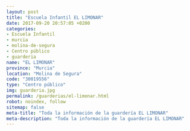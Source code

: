 ```yaml
---
layout: post
title: "Escuela Infantil EL LIMONAR"
date: 2017-09-20 20:57:05 +0200
categories:
- Escuela Infantil
- murcia
- molina-de-segura
- Centro público
- guarderia
name: "EL LIMONAR"
province: "Murcia"
location: "Molina de Segura"
code: "30019556"
type: "Centro público"
img: guarderia.jpg
permalink: /guarderias/el-limonar.html
robot: noindex, follow
sitemap: false
meta-title: "Toda la información de la guardería EL LIMONAR"
meta-description: "Toda la información de la guardería EL LIMONAR"
---
```

